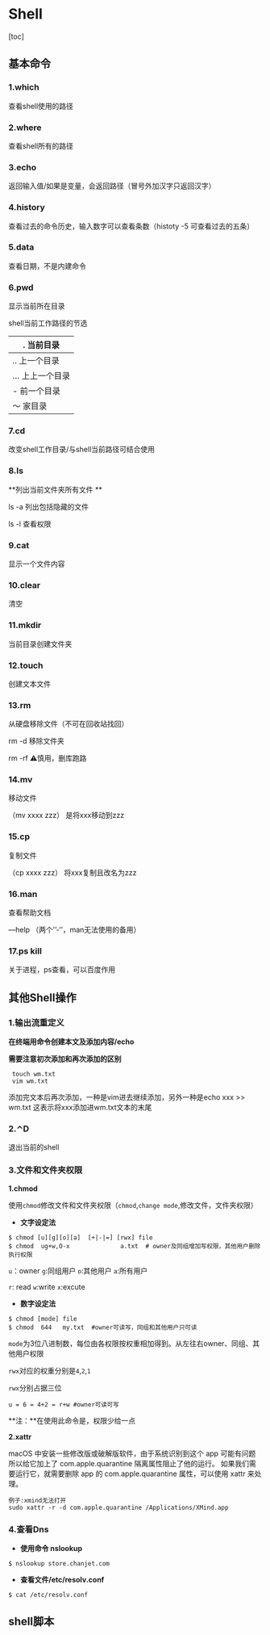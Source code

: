 # **Shell**

[toc]
##  基本命令

### 1.which   

查看shell使用的路径

### 2.where  

查看shell所有的路径

### 3.echo   

返回输入值/如果是变量，会返回路径（冒号外加汉字只返回汉字）

### 4.history  

查看过去的命令历史，输入数字可以查看条数（histoty -5 可查看过去的五条）

### 5.data   

查看日期，不是内建命令

### 6.pwd   

显示当前所在目录        

   shell当前工作路径的节选

| .    当前目录   |
| --------------- |
| ..   上一个目录 |
| …  上上一个目录 |
| -   前一个目录  |
| ～ 家目录       |



### 7.cd     

改变shell工作目录/与shell当前路径可结合使用

### 8.ls     

**列出当前文件夹所有文件 **

  ls -a   列出包括隐藏的文件

  ls -l    查看权限

### 9.cat   

 显示一个文件内容

### 10.clear  

清空

### 11.mkdir 

当前目录创建文件夹

### 12.touch 

创建文本文件

### 13.rm    

从硬盘移除文件（不可在回收站找回）

   rm -d  移除文件夹

   rm -rf  ⚠️慎用，删库跑路

### 14.mv   

移动文件  

   （mv  xxxx  zzz）  是将xxx移动到zzz

### 15.cp  

复制文件

   （cp  xxxx  zzz）  将xxx复制且改名为zzz

### 16.man  

查看帮助文档

   —help （两个’’-‘’，man无法使用的备用）

### 17.ps kill

关于进程，ps查看，可以百度作用







## 其他Shell操作



### **1.输出流重定义**

**在终端用命令创建本文及添加内容/echo**

**需要注意初次添加和再次添加的区别**

```shell
 touch wm.txt
 vim wm.txt
```

添加完文本后再次添加，一种是vim进去继续添加，另外一种是echo xxx >> wm.txt 这表示将xxx添加进wm.txt文本的末尾

### **2.⌃D**

退出当前的shell

### **3.文件和文件夹权限**

**1.chmod**

使用`chmod`修改文件和文件夹权限（`chmod`,`change mode`,修改文件，文件夹权限）

- **文字设定法**

```shell
$ chmod [u][g][o][a]  [+|-|=] [rwx] file
$ chmod  ug+w,O-x              a.txt  # owner及同组增加写权限，其他用户删除执行权限
```
`u`：owner		`g`:同组用户		`o`:其他用户		`a`:所有用户

`r`:  read		  `w`:write				`x`:excute		

- **数字设定法**

```shell
$ chmod [mode] file
$ chmod  644   my.txt  #owner可读写，同组和其他用户只可读
```

`mode`为3位八进制数，每位由各权限按权重相加得到。从左往右owner、同组、其他用户权限

`rwx`对应的权重分别是`4`,`2`,`1`

`rwx`分别占据三位

```shell
u = 6 = 4+2 = r+w #owner可读可写
```

**注：**在使用此命令是，权限少给一点



**2.xattr**

macOS 中安装一些修改版或破解版软件，由于系统识别到这个 app 可能有问题所以给它加上了 com.apple.quarantine 隔离属性阻止了他的运行。
如果我们需要运行它，就需要删除 app 的 com.apple.quarantine 属性，可以使用 xattr 来处理。

```shell
例子:xmind无法打开
sudo xattr -r -d com.apple.quarantine /Applications/XMind.app
```



### 4.查看Dns
- **使用命令 nslookup**

```shell
$ nslookup store.chanjet.com
```

-  **查看文件/etc/resolv.conf**
```shell
$ cat /etc/resolv.conf
```





## shell脚本















